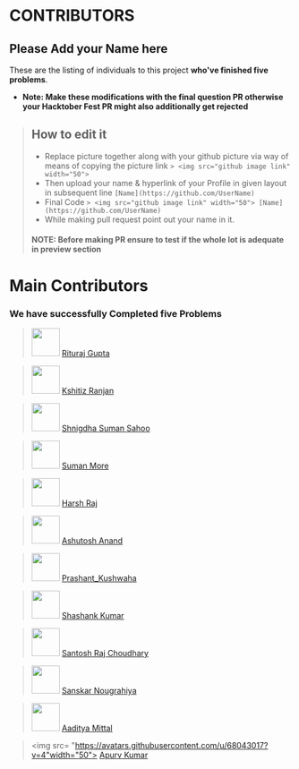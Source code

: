 # CONTRIBUTORS

## Please Add your Name here

These are the listing of individuals to this project **who've finished five problems**.

- **Note: Make these modifications with the final question PR otherwise your Hacktober Fest PR might also additionally get rejected**
> ## How to edit it
>
> - Replace picture together along with your github picture via way of means of copying the picture link
    `> <img src="github image link" width="50"> `
> - Then upload your name & hyperlink of your Profile in given layout in subsequent line
    `[Name](https://github.com/UserName)`
> - Final Code `> <img src="github image link" width="50"> [Name](https://github.com/UserName)`
> - While making pull request point out your name in it.
>
> #### NOTE: Before making PR ensure to test if the whole lot is adequate in preview section

# Main Contributors

### We have successfully Completed five Problems

> <img src="https://avatars.githubusercontent.com/u/62745286?v=4" width="50"> [Rituraj Gupta](https://github.com/RiturajGupta21)

> <img src="https://avatars.githubusercontent.com/u/54390873?v=4" width="50"> [Kshitiz Ranjan](https://github.com/kshitizranjan15)

> <img src="https://avatars.githubusercontent.com/u/79396219?v=4"  width="50"> [Shnigdha Suman Sahoo](https://github.com/Shnigdha)

> <img src="https://avatars.githubusercontent.com/u/67056908?v=4" width="50"> [Suman More](https://github.com/SumanMore)

> <img src="https://avatars.githubusercontent.com/u/82524165?v=4" width="50"> [Harsh Raj](https://github.com/harshmanu22900)

> <img src="https://avatars.githubusercontent.com/u/85955760?v=4" width="50"> [Ashutosh Anand](https://github.com/Ashutosh-107)

> <img src="https://avatars.githubusercontent.com/u/85413089?v=4" width="50"> [Prashant_Kushwaha](https://github.com/praku27)

> <img src="https://avatars.githubusercontent.com/u/54362793?v=4" width="50"> [Shashank Kumar](https://github.com/221bshashank)

> <img src="https://avatars.githubusercontent.com/u/91720401?v=4" width="50"> [Santosh Raj Choudhary](https://github.com/SRChoudhary672)

> <img src="https://avatars.githubusercontent.com/u/82171742?v=4" width="50"> [Sanskar Nougrahiya](https://github.com/sanskarn17)

> <img src="https://avatars.githubusercontent.com/u/66875383?v=4" width="50"> [Aaditya Mittal](https://github.com/aadityamittal)

> <img src= "https://avatars.githubusercontent.com/u/68043017?v=4"width="50"> [Apurv Kumar](https://github.com/aadityamittal)
